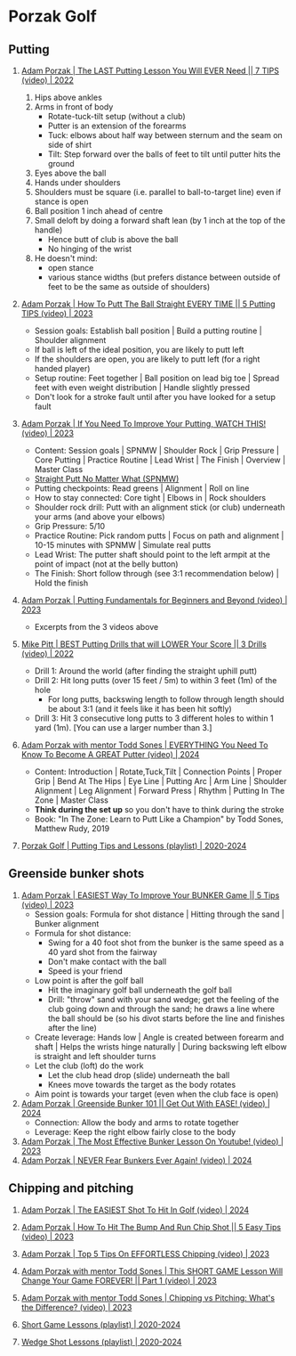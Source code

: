 # Porzak Golf

## Putting

1. [Adam Porzak | The LAST Putting Lesson You Will EVER Need || 7 TIPS (video) | 2022](https://www.youtube.com/watch?v=oUBLtw6Ft2I)
   1. Hips above ankles
   2. Arms in front of body
      - Rotate-tuck-tilt setup (without a club)
      - Putter is an extension of the forearms
      - Tuck: elbows about half way between sternum and the seam on side of shirt
      - Tilt: Step forward over the balls of feet to tilt until putter hits the ground
   3. Eyes above the ball
   4. Hands under shoulders
   5. Shoulders must be square (i.e. parallel to ball-to-target line) even if stance is open
   6. Ball position 1 inch ahead of centre
   7. Small deloft by doing a forward shaft lean (by 1 inch at the top of the handle)
      - Hence butt of club is above the ball
      - No hinging of the wrist
   8. He doesn't mind:
      - open stance
      - various stance widths (but prefers distance between outside of feet to be the same as outside of shoulders)

1. [Adam Porzak | How To Putt The Ball Straight EVERY TIME || 5 Putting TIPS (video) | 2023](https://www.youtube.com/watch?v=aYRbMLQVdZo)
   - Session goals: Establish ball position | Build a putting routine | Shoulder alignment
   - If ball is left of the ideal position, you are likely to putt left
   - If the shoulders are open, you are likely to putt left (for a right handed player)
   - Setup routine: Feet together | Ball position on lead big toe | Spread feet with even weight distribution | Handle slightly pressed
   - Don't look for a stroke fault until after you have looked for a setup fault

1. [Adam Porzak | If You Need To Improve Your Putting, WATCH THIS! (video) | 2023](https://www.youtube.com/watch?v=5FIVqAwRLjQ)
   - Content: Session goals | SPNMW | Shoulder Rock | Grip Pressure |
     Core Putting | Practice Routine | Lead Wrist | The Finish |
     Overview | Master Class
   - [Straight Putt No Matter What (SPNMW)](https://porzakgolf.myshopify.com/collections/training-aids-1/products/copy-of-straight-putt-no-matter-what)
   - Putting checkpoints: Read greens | Alignment | Roll on line
   - How to stay connected: Core tight | Elbows in | Rock shoulders
   - Shoulder rock drill: Putt with an alignment stick (or club) underneath your arms (and above your elbows)
   - Grip Pressure: 5/10
   - Practice Routine: Pick random putts | Focus on path and alignment |
     10-15 minutes with SPNMW | Simulate real putts
   - Lead Wrist: The putter shaft should point to the left armpit at the point of impact (not at the belly button)
   - The Finish: Short follow through (see 3:1 recommendation below) | Hold the finish

1. [Adam Porzak | Putting Fundamentals for Beginners and Beyond (video) | 2023](https://www.youtube.com/watch?v=-FJfVmCtEoc)
   - Excerpts from the 3 videos above

1. [Mike Pitt | BEST Putting Drills that will LOWER Your Score || 3 Drills (video) | 2022](https://www.youtube.com/watch?v=etqmi31cpEY)
   - Drill 1: Around the world (after finding the straight uphill putt)
   - Drill 2: Hit long putts (over 15 feet / 5m) to within 3 feet (1m) of the hole
     * For long putts, backswing length to follow through length should be about 3:1 (and it feels like it has been hit softly)
   - Drill 3: Hit 3 consecutive long putts to 3 different holes to within 1 yard (1m). [You can use a larger number than 3.]

1. [Adam Porzak with mentor Todd Sones | EVERYTHING You Need To Know To Become A GREAT Putter (video) | 2024](https://www.youtube.com/watch?v=eSMSss0w_rw)
   - Content: Introduction | Rotate,Tuck,Tilt | Connection Points |
     Proper Grip | Bend At The Hips | Eye Line | Putting Arc |
     Arm Line | Shoulder Alignment | Leg Alignment | Forward Press |
     Rhythm  | Putting In The Zone | Master Class
   - **Think during the set up** so you don't have to think during the stroke
   - Book: "In The Zone: Learn to Putt Like a Champion" by Todd Sones, Matthew Rudy, 2019

1. [Porzak Golf | Putting Tips and Lessons (playlist) | 2020-2024](https://www.youtube.com/playlist?list=PLmQeGFuasi12FPRTqeXq48psdxpB-I-HJ)


## Greenside bunker shots

1. [Adam Porzak | EASIEST Way To Improve Your BUNKER Game || 5 Tips (video) | 2023](https://www.youtube.com/watch?v=OG-IIE9mSbo)
   - Session goals: Formula for shot distance | Hitting through the sand | Bunker alignment
   - Formula for shot distance:
     * Swing for a 40 foot shot from the bunker is the same speed as a 40 yard shot from the fairway
     * Don't make contact with the ball
     * Speed is your friend
   - Low point is after the golf ball
     * Hit the imaginary golf ball underneath the golf ball
     * Drill: "throw" sand with your sand wedge;
       get the feeling of the club going down and through the sand;
       he draws a line where the ball should be (so his divot starts
       before the line and finishes after the line)
   - Create leverage: Hands low | Angle is created between forearm and shaft |
     Helps the wrists hinge naturally | During backswing left elbow is straight
     and left shoulder turns
   - Let the club (loft) do the work
     * Let the club head drop (slide) underneath the ball
     * Knees move towards the target as the body rotates
   - Aim point is towards your target (even when the club face is open)
1. [Adam Porzak | Greenside Bunker 101 || Get Out With EASE! (video) | 2024](https://www.youtube.com/watch?v=lRV0WYmwYMQ)
   - Connection: Allow the body and arms to rotate together
   - Leverage: Keep the right elbow fairly close to the body
1. [Adam Porzak | The Most Effective Bunker Lesson On Youtube! (video) | 2023](https://www.youtube.com/watch?v=tGZoNn3whFY)
1. [Adam Porzak | NEVER Fear Bunkers Ever Again! (video) | 2024](https://www.youtube.com/watch?v=DMrVwKRaNAg)


## Chipping and pitching

1. [Adam Porzak | The EASIEST Shot To Hit In Golf (video) | 2024](https://www.youtube.com/watch?v=tHAUQkbBzoU)
1. [Adam Porzak | How To Hit The Bump And Run Chip Shot || 5 Easy Tips (video) | 2023](https://www.youtube.com/watch?v=OlQMjOnFIRk)
1. [Adam Porzak | Top 5 Tips On EFFORTLESS Chipping (video) | 2023](https://www.youtube.com/watch?v=oFxxmXMNA3Q)
1. [Adam Porzak with mentor Todd Sones | This SHORT GAME Lesson Will Change Your Game FOREVER! || Part 1 (video) | 2023](https://www.youtube.com/watch?v=P_V_Jr29tlc)
1. [Adam Porzak with mentor Todd Sones | Chipping vs Pitching: What's the Difference? (video) | 2023](https://www.youtube.com/watch?v=kSHXGUu2eKc)

1. [Short Game Lessons (playlist) | 2020-2024](https://www.youtube.com/playlist?list=PLmQeGFuasi13aFOqLu7Y9D--D-nQ_DRPP)
1. [Wedge Shot Lessons (playlist) | 2020-2024](https://www.youtube.com/playlist?list=PLmQeGFuasi10vBDBryTJu6Q-6v1mwClLa)

